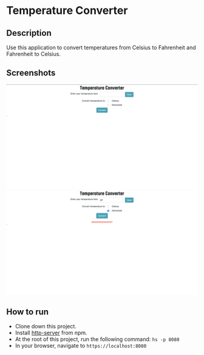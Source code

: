 # Temperature Converter

## Description
Use this application to convert temperatures from Celsius to Fahrenheit and Fahrenheit to Celsius.

## Screenshots
![Project Main View](https://raw.githubusercontent.com/williaj615/temp-converter/master/screenshots/main_view.png
)
![Temperature Conversion View]( https://raw.githubusercontent.com/williaj615/temp-converter/master/screenshots/conversion_view.png )

## How to run
* Clone down this project.
* Install [http-server](https://www.npmjs.com/package/http-server) from npm.
* At the root of this project, run the following command: `hs -p 8080`
* In your browser, navigate to `https://localhost:8080`